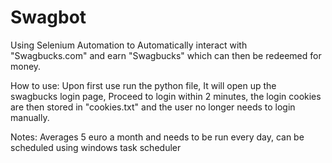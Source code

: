 # Swagbot
Using Selenium Automation to Automatically interact with "Swagbucks.com" and earn "Swagbucks" which can then be redeemed for money.

How to use:
Upon first use run the python file,
It will open up the swagbucks login page,
Proceed to login within 2 minutes,
the login cookies are then stored in "cookies.txt" and the user no longer needs to login manually.

Notes:
Averages 5 euro a month and needs to be run every day, can be scheduled using windows task scheduler